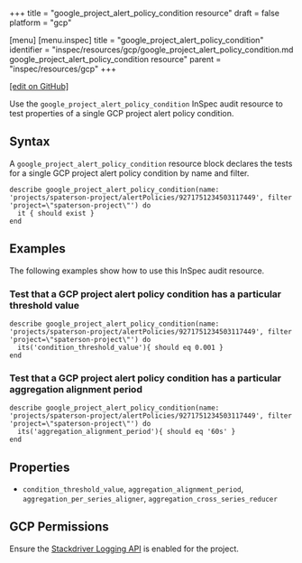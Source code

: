 +++
title = "google_project_alert_policy_condition resource"
draft = false
platform = "gcp"

[menu]
  [menu.inspec]
    title = "google_project_alert_policy_condition"
    identifier = "inspec/resources/gcp/google_project_alert_policy_condition.md google_project_alert_policy_condition resource"
    parent = "inspec/resources/gcp"
+++

[\[edit on GitHub\]](https://github.com/inspec/inspec/blob/master/docs-chef-io/content/inspec/resources/google_project_alert_policy_condition.md)

Use the `google_project_alert_policy_condition` InSpec audit resource to test properties of a single GCP project alert policy condition.

## Syntax

A `google_project_alert_policy_condition` resource block declares the tests for a single GCP project alert policy condition by name and filter.

    describe google_project_alert_policy_condition(name: 'projects/spaterson-project/alertPolicies/9271751234503117449', filter 'project=\"spaterson-project\"') do
      it { should exist }
    end

## Examples

The following examples show how to use this InSpec audit resource.

### Test that a GCP project alert policy condition has a particular threshold value

    describe google_project_alert_policy_condition(name: 'projects/spaterson-project/alertPolicies/9271751234503117449', filter 'project=\"spaterson-project\"') do
      its('condition_threshold_value'){ should eq 0.001 }
    end

### Test that a GCP project alert policy condition has a particular aggregation alignment period

    describe google_project_alert_policy_condition(name: 'projects/spaterson-project/alertPolicies/9271751234503117449', filter 'project=\"spaterson-project\"') do
      its('aggregation_alignment_period'){ should eq '60s' }
    end

## Properties

- `condition_threshold_value`, `aggregation_alignment_period`, `aggregation_per_series_aligner`, `aggregation_cross_series_reducer`

## GCP Permissions

Ensure the [Stackdriver Logging API](https://console.cloud.google.com/apis/api/logging.googleapis.com/) is enabled for the project.
